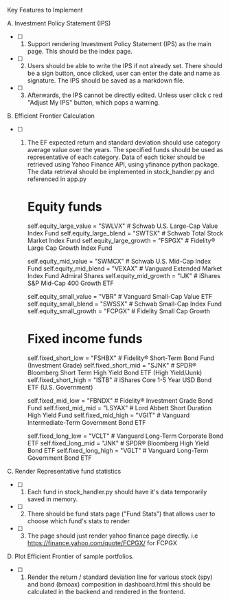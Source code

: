 Key Features to Implement

A. Investment Policy Statement (IPS)
- [ ] 1. Support rendering Investment Policy Statement (IPS) as the main page. This should be the index page.
- [ ] 2. Users should be able to write the IPS if not already set. There should be a sign button, once clicked, user can enter the date and name as signature. The IPS should be saved as a markdown file.
- [ ] 3. Afterwards, the IPS cannot be directly edited. Unless user click c red "Adjust My IPS" button, which pops a warning.

B. Efficient Frontier Calculation
- [ ] 1. The EF expected return and standard deviation should use category average value over the years. The specified funds should be used as representative of each category. Data of each ticker should be retrieved using Yahoo Finance API, using yfinance python package. The data retrieval should be implemented in stock_handler.py and referenced in app.py

        # Equity funds
        self.equity_large_value = "SWLVX"  # Schwab U.S. Large-Cap Value Index Fund
        self.equity_large_blend = "SWTSX"  # Schwab Total Stock Market Index Fund
        self.equity_large_growth = "FSPGX"  # Fidelity® Large Cap Growth Index Fund
        
        self.equity_mid_value = "SWMCX"  # Schwab U.S. Mid-Cap Index Fund
        self.equity_mid_blend = "VEXAX"  # Vanguard Extended Market Index Fund Admiral Shares
        self.equity_mid_growth = "IJK"  # iShares S&P Mid-Cap 400 Growth ETF
        
        self.equity_small_value = "VBR"  # Vanguard Small-Cap Value ETF
        self.equity_small_blend = "SWSSX"  # Schwab Small-Cap Index Fund
        self.equity_small_growth = "FCPGX"  # Fidelity Small Cap Growth
        
        # Fixed income funds
        self.fixed_short_low = "FSHBX"  # Fidelity® Short-Term Bond Fund (Investment Grade)
        self.fixed_short_mid = "SJNK"  # SPDR® Bloomberg Short Term High Yield Bond ETF (High Yield/Junk)
        self.fixed_short_high = "ISTB"  # iShares Core 1-5 Year USD Bond ETF (U.S. Government)
        
        self.fixed_mid_low = "FBNDX"  # Fidelity® Investment Grade Bond Fund
        self.fixed_mid_mid = "LSYAX"  # Lord Abbett Short Duration High Yield Fund
        self.fixed_mid_high = "VGIT"  # Vanguard Intermediate-Term Government Bond ETF
        
        self.fixed_long_low = "VCLT"  # Vanguard Long-Term Corporate Bond ETF
        self.fixed_long_mid = "JNK"  # SPDR® Bloomberg High Yield Bond ETF
        self.fixed_long_high = "VGLT"  # Vanguard Long-Term Government Bond ETF
        

C. Render Representative fund statistics

- [ ] 1. Each fund in stock_handler.py should have it's data temporarily saved in memory.
- [ ] 2. There should be fund stats page ("Fund Stats") that allows user to choose which fund's stats to render
- [ ] 3. The page should just render yahoo finance page directly. i.e https://finance.yahoo.com/quote/FCPGX/ for FCPGX


D. Plot Efficient Frontier of sample portfolios.

- [ ] 1. Render the return / standard deviation line for various stock (spy) and bond (bmoax) composition in dashboard.html this should be calculated in the backend and rendered in the frontend.